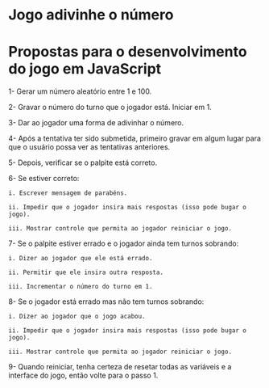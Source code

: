 # Jogo adivinhe o número

# Propostas para o desenvolvimento do jogo em JavaScript

1- Gerar um número aleatório entre 1 e 100.

2- Gravar o número do turno que o jogador está. Iniciar em 1.

3- Dar ao jogador uma forma de adivinhar o número.

4- Após a tentativa ter sido submetida, primeiro gravar em algum lugar para que o usuário possa ver as tentativas anteriores.

5- Depois, verificar se o palpite está correto.

6- Se estiver correto:

    i. Escrever mensagem de parabéns.
    
    ii. Impedir que o jogador insira mais respostas (isso pode bugar o jogo).
    
    iii. Mostrar controle que permita ao jogador reiniciar o jogo.
    
7- Se o palpite estiver errado e o jogador ainda tem turnos sobrando:

    i. Dizer ao jogador que ele está errado.
    
    ii. Permitir que ele insira outra resposta.
    
    iii. Incrementar o número do turno em 1.
    
8- Se o jogador está errado mas não tem turnos sobrando:

    i. Dizer ao jogador que o jogo acabou.
    
    ii. Impedir que o jogador insira mais respostas (isso pode bugar o jogo).
    
    iii. Mostrar controle que permita ao jogador reiniciar o jogo.
    
9- Quando reiniciar, tenha certeza de resetar todas as variáveis e a interface do jogo, então volte para o passo 1.

